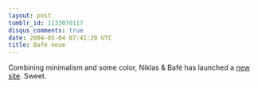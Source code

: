 ```yaml
---
layout: post
tumblr_id: 1133070117
disqus_comments: true
date: 2004-05-04 07:41:20 UTC
title: Bafé neue
---
```


Combining minimalism and some color, Niklas &#38; Bafé has launched a <a href="http://www.bafe.nu/productions/" target="_blank">new site</a>. Sweet.
